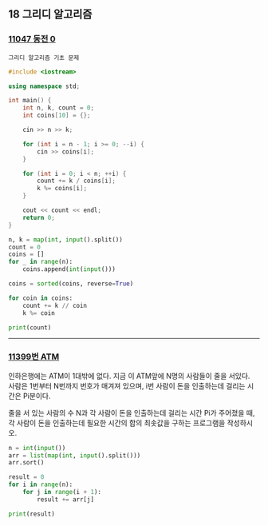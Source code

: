 ## 18 그리디 알고리즘

### [11047 동전 0](https://www.acmicpc.net/problem/11047)

```text
그리디 알고리즘 기초 문제
```

```cpp
#include <iostream>

using namespace std;

int main() {
    int n, k, count = 0;
    int coins[10] = {};

    cin >> n >> k;

    for (int i = n - 1; i >= 0; --i) {
        cin >> coins[i];
    }

    for (int i = 0; i < n; ++i) {
        count += k / coins[i];
        k %= coins[i];
    }

    cout << count << endl;
    return 0;
}
```

```python
n, k = map(int, input().split())
count = 0
coins = []
for _ in range(n):
    coins.append(int(input()))

coins = sorted(coins, reverse=True)

for coin in coins:
    count += k // coin
    k %= coin

print(count)
```

---

### [11399번 ATM](https://www.acmicpc.net/problem/11399)

인하은행에는 ATM이 1대밖에 없다. 지금 이 ATM앞에 N명의 사람들이 줄을 서있다.  
사람은 1번부터 N번까지 번호가 매겨져 있으며, i번 사람이 돈을 인출하는데 걸리는 시간은 Pi분이다.

줄을 서 있는 사람의 수 N과 각 사람이 돈을 인출하는데 걸리는 시간 Pi가 주어졌을 때,  
각 사람이 돈을 인출하는데 필요한 시간의 합의 최솟값을 구하는 프로그램을 작성하시오.

```python
n = int(input())
arr = list(map(int, input().split()))
arr.sort()

result = 0
for i in range(n):
    for j in range(i + 1):
        result += arr[j]

print(result)
```
